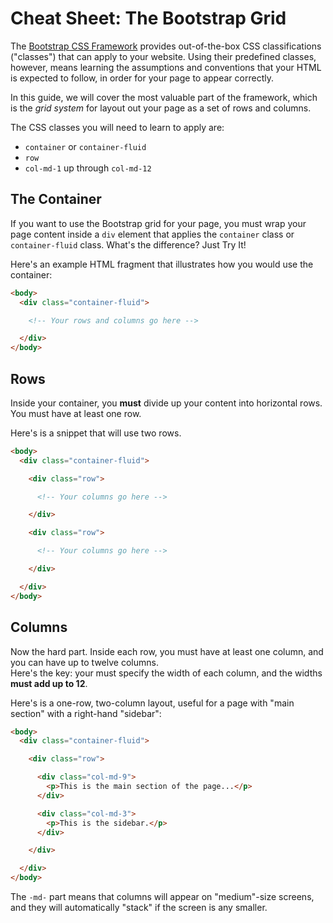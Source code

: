 # Cheat Sheet: The Bootstrap Grid

The [Bootstrap CSS Framework](http://getbootstrap.com/) provides out-of-the-box CSS classifications ("classes") that
can apply to your website.  Using their predefined classes, however, means learning the assumptions and conventions that
your HTML is expected to follow, in order for your page to appear correctly.

In this guide, we will cover the most valuable part of the framework, which is the *grid system* for layout out your page
as a set of rows and columns.

The CSS classes you will need to learn to apply are:

* `container` or `container-fluid`
* `row`
* `col-md-1` up through `col-md-12`

## The Container

If you want to use the Bootstrap grid for your page, you must wrap your page content inside a `div` element that applies
the `container` class or `container-fluid` class.  What's the difference? Just Try It!

Here's an example HTML fragment that illustrates how you would use the container:

``` html
<body>
  <div class="container-fluid">

    <!-- Your rows and columns go here -->

  </div>
</body>
```

## Rows

Inside your container, you **must** divide up your content into horizontal rows.  You must have at least one row.

Here's is a snippet that will use two rows.

``` html
<body>
  <div class="container-fluid">

    <div class="row">

      <!-- Your columns go here -->

    </div>

    <div class="row">

      <!-- Your columns go here -->

    </div>

  </div>
</body>
```

## Columns

Now the hard part.  Inside each row, you must have at least one column, and you can have up to twelve columns.  
Here's the key: your must specify the width of each column, and the widths **must add up to 12**.

Here's is a one-row, two-column layout, useful for a page with "main section" with a right-hand "sidebar":

``` html
<body>
  <div class="container-fluid">

    <div class="row">

      <div class="col-md-9">
        <p>This is the main section of the page...</p>
      </div>

      <div class="col-md-3">
        <p>This is the sidebar.</p>
      </div>

    </div>

  </div>
</body>
```

The `-md-` part means that columns will appear on "medium"-size screens, and they will automatically "stack" if the screen is any smaller.
